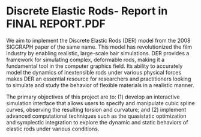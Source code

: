 # Discrete Elastic Rods- Report in FINAL REPORT.PDF
We aim to implement the Discrete Elastic Rods (DER) model from the 2008 SIGGRAPH paper of the same name. This model has revolutionized the film industry by enabling realistic, large-scale hair simulations. DER provides a  framework for simulating complex, deformable rods, making it a fundamental tool in the computer graphics field. Its ability to accurately model the dynamics of inextensible rods under various physical forces makes DER an essential resource for researchers and practitioners looking to simulate and study the behavior of flexible materials in a realistic manner.

The primary objectives of this project are to: (1) develop an interactive simulation interface that allows users to specify and manipulate cubic spline curves, observing the resulting torsion and curvature; and (2) implement advanced computational techniques such as the quasistatic optimization and symplectic integration to explore the dynamic and static behaviors of elastic rods under various conditions.

